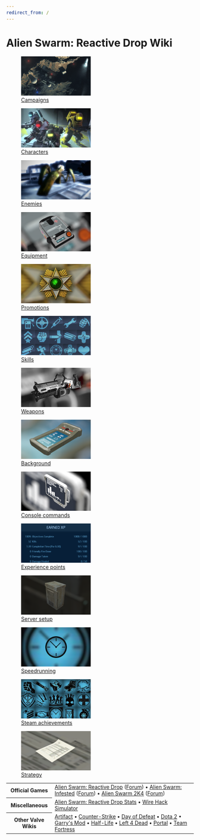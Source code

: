 ```yaml
---
redirect_from: /
---
```


# Alien Swarm: Reactive Drop Wiki

<div class="main-page-grid w3-container">
<a class="w3-third" href="campaigns"><figure><img src="/assets/UI_Campaigns.png" width="187" height="105" alt=""><figcaption>Campaigns</figcaption></figure></a>
<a class="w3-third" href="characters"><figure><img src="/assets/UI_Characters.png" width="187" height="105" alt=""><figcaption>Characters</figcaption></figure></a>
<a class="w3-third" href="enemies"><figure><img src="/assets/UI_Enemies.png" width="187" height="105" alt=""><figcaption>Enemies</figcaption></figure></a>
<a class="w3-third" href="equipment"><figure><img src="/assets/UI_Equipment.png" width="187" height="105" alt=""><figcaption>Equipment</figcaption></figure></a>
<a class="w3-third" href="promotion"><figure><img src="/assets/UI_Promotion.png" width="187" height="105" alt=""><figcaption>Promotions</figcaption></figure></a>
<a class="w3-third" href="skills"><figure><img src="/assets/UI_Skills.png" width="187" height="105" alt=""><figcaption>Skills</figcaption></figure></a>
<a class="w3-third" href="weapons"><figure><img src="/assets/UI_Weapons.png" width="187" height="105" alt=""><figcaption>Weapons</figcaption></figure></a>
<a class="w3-third" href="background"><figure><img src="/assets/UI_Background.png" width="187" height="105" alt=""><figcaption>Background</figcaption></figure></a>
<a class="w3-third" href="console-commands"><figure><img src="/assets/UI_Console.png" width="187" height="105" alt=""><figcaption>Console commands</figcaption></figure></a>
<a class="w3-third" href="experience-points"><figure><img src="/assets/UI_Experience.png" width="187" height="105" alt=""><figcaption>Experience points</figcaption></figure></a>
<a class="w3-third" href="server-setup"><figure><img src="/assets/UI_ServerSetup.png" width="187" height="105" alt=""><figcaption>Server setup</figcaption></figure></a>
<a class="w3-third" href="speedrunning"><figure><img src="/assets/UI_Speedrunning.png" width="187" height="105" alt=""><figcaption>Speedrunning</figcaption></figure></a>
<a class="w3-third" href="steam-achievements"><figure><img src="/assets/UI_Achievements.png" width="187" height="105" alt=""><figcaption>Steam achievements</figcaption></figure></a>
<a class="w3-third" href="strategy"><figure><img src="/assets/UI_Strategy.png" width="187" height="105" alt=""><figcaption>Strategy</figcaption></figure></a>
</div>

<table class="footer-list"><tbody>
<tr><th>Official Games</th><td><a href="https://store.steampowered.com/app/563560/">Alien Swarm: Reactive Drop</a> (<a href="https://steamcommunity.com/app/563560/discussions/">Forum</a>) • <a href="https://store.steampowered.com/app/630/">Alien Swarm: Infested</a> (<a href="https://steamcommunity.com/app/630/discussions/">Forum</a>) • <a href="https://www.blackcatgames.com/asv1/">Alien Swarm 2K4</a> (<a href="https://forums.blackcatgames.com/">Forum</a>)</td></tr>
<tr><th>Miscellaneous</th><td><a href="https://stats.reactivedrop.com/">Alien Swarm: Reactive Drop Stats</a> • <a href="https://dsinn.github.io/AlienSwarmWireHack/">Wire Hack Simulator</a></td></tr>
<tr><th>Other Valve Wikis</th><td><a href="https://artifact.fandom.com/">Artifact</a> • <a href="https://counterstrike.fandom.com/">Counter-Strike</a> • <a href="https://dayofdefeat.fandom.com/">Day of Defeat</a> • <a href="https://dota2.fandom.com/">Dota 2</a> • <a href="https://wiki.facepunch.com/gmod/">Garry's Mod</a> • <a href="http://www.combineoverwiki.net/">Half-Life</a> • <a href="https://left4dead.fandom.com/">Left 4 Dead</a> • <a href="https://theportalwiki.com/">Portal</a> • <a href="https://wiki.teamfortress.com/">Team Fortress</a></td></tr>
</tbody></table>
